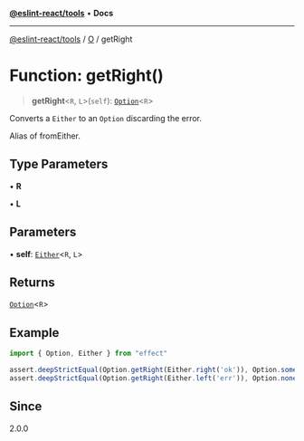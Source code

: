 [**@eslint-react/tools**](../../../README.md) • **Docs**

***

[@eslint-react/tools](../../../README.md) / [O](../README.md) / getRight

# Function: getRight()

> **getRight**\<`R`, `L`\>(`self`): [`Option`](../type-aliases/Option.md)\<`R`\>

Converts a `Either` to an `Option` discarding the error.

Alias of fromEither.

## Type Parameters

• **R**

• **L**

## Parameters

• **self**: [`Either`](../../E/type-aliases/Either.md)\<`R`, `L`\>

## Returns

[`Option`](../type-aliases/Option.md)\<`R`\>

## Example

```ts
import { Option, Either } from "effect"

assert.deepStrictEqual(Option.getRight(Either.right('ok')), Option.some('ok'))
assert.deepStrictEqual(Option.getRight(Either.left('err')), Option.none())
```

## Since

2.0.0
